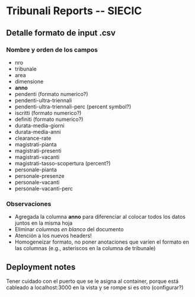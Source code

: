#  Tribunali Reports -- SIECIC
## Detalle formato de input .csv
### Nombre y orden de los campos
* nro
* tribunale
* area
* dimensione
* __anno__
* pendenti (formato numerico?)
* pendenti-ultra-triennali
* pendenti-ultra-triennali-perc (percent symbol?)
* iscritti (formato numerico?)
* definiti (formato numerico?)
* durata-media-giorni
* durata-media-anni
* clearance-rate
* magistrati-pianta
* magistrati-presenti
* magistrati-vacanti
* magistrati-tasso-scopertura (percent?)
* personale-pianta
* personale-presenze
* personale-vacanti
* personale-vacanti-perc

### Observaciones
* Agregada la columna __anno__ para diferenciar al colocar todos los datos juntos en la misma hoja
* Eliminar _columnas en blanco_ del documento
* Atención a los nuevos headers!
* Homogeneizar formato, no poner anotaciones que varíen el formato en las columnas (e.g., asteriscos en la columna de tribunale)


## Deployment notes
Tener cuidado con el puerto que se le asigna al container, porque está cableado a localhost:3000 en la vista y se rompe si es otro (configurar?)
